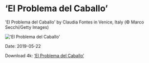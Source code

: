 # ‘El Problema del Caballo’

'El Problema del Caballo' by Claudia Fontes in Venice, Italy (© Marco Secchi/Getty Images)

![‘El Problema del Caballo’](https://bing.com/th?id=OHR.ElProblema_EN-US8844514995_UHD.jpg&rf=LaDigue_UHD.jpg&pid=hp&w=1024&h=576)

Date: 2019-05-22

Download 4k: [‘El Problema del Caballo’](https://bing.com/th?id=OHR.ElProblema_EN-US8844514995_UHD.jpg&rf=LaDigue_UHD.jpg&pid=hp&w=3840&h=2160)

